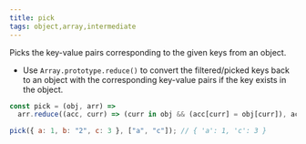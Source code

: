 ```yaml
---
title: pick
tags: object,array,intermediate
---
```


Picks the key-value pairs corresponding to the given keys from an object.

- Use `Array.prototype.reduce()` to convert the filtered/picked keys back to an object with the corresponding key-value pairs if the key exists in the object.

```js
const pick = (obj, arr) =>
  arr.reduce((acc, curr) => (curr in obj && (acc[curr] = obj[curr]), acc), {});
```

```js
pick({ a: 1, b: "2", c: 3 }, ["a", "c"]); // { 'a': 1, 'c': 3 }
```
